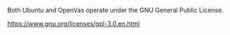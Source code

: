 Both Ubuntu and OpenVas operate under the GNU General Public License.  

https://www.gnu.org/licenses/gpl-3.0.en.html
